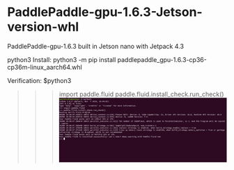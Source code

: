 # PaddlePaddle-gpu-1.6.3-Jetson-version-whl
PaddlePaddle-gpu-1.6.3 built in Jetson nano with Jetpack 4.3

python3
Install:
python3 -m pip install paddlepaddle_gpu-1.6.3-cp36-cp36m-linux_aarch64.whl

Verification:
$python3
>>>import paddle.fluid
>>>paddle.fluid.install_check.run_check()
![confirm](https://github.com/EasitMickly/PaddlePaddle-gpu-1.6.3-Jetson-version-whl/blob/master/Confirm.png)

